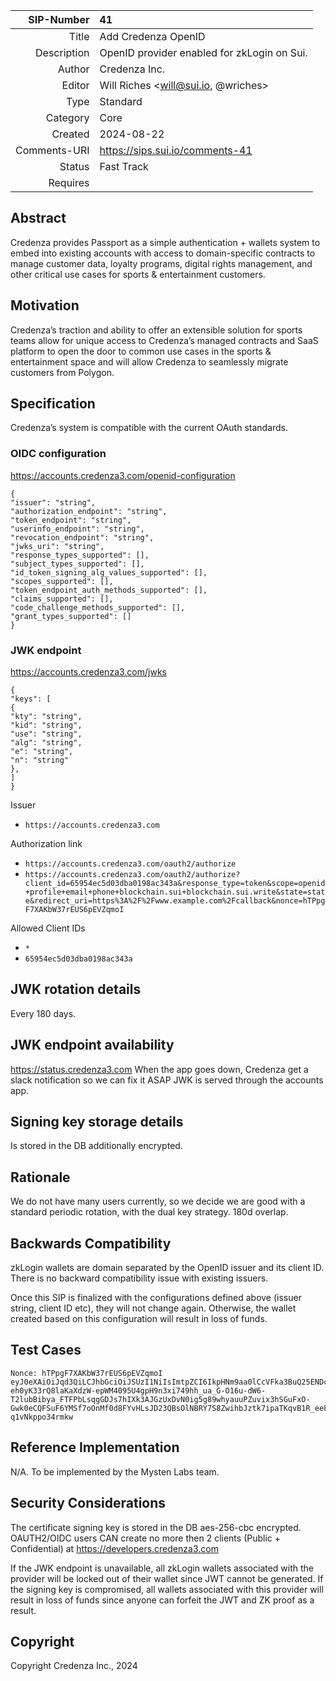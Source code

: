 
|   SIP-Number | 41 |
|         ---: | :--- |
|        Title | Add Credenza OpenID |
|  Description | OpenID provider enabled for zkLogin on Sui. |
|       Author | Credenza Inc. |
|       Editor | Will Riches \<will@sui.io, @wriches\> |
|         Type | Standard |
|     Category | Core |
|      Created | 2024-08-22 |
| Comments-URI | https://sips.sui.io/comments-41 |
|       Status | Fast Track |
|     Requires | |


## Abstract

Credenza provides Passport as a simple authentication + wallets system to embed into existing accounts with access to domain-specific contracts to manage customer data, loyalty programs, digital rights management, and other critical use cases for sports & entertainment customers.

## Motivation

Credenza’s traction and ability to offer an extensible solution for sports teams allow for unique access to Credenza’s managed contracts and SaaS platform to open the door to common use cases in the sports & entertainment space and will allow Credenza to seamlessly migrate customers from Polygon.

## Specification

Credenza’s system is compatible with the current OAuth standards.

### OIDC configuration

https://accounts.credenza3.com/openid-configuration

    {
    "issuer": "string",
    "authorization_endpoint": "string",
    "token_endpoint": "string",
    "userinfo_endpoint": "string",
    "revocation_endpoint": "string",
    "jwks_uri": "string",
    "response_types_supported": [],
    "subject_types_supported": [],
    "id_token_signing_alg_values_supported": [],
    "scopes_supported": [],
    "token_endpoint_auth_methods_supported": [],
    "claims_supported": [],
    "code_challenge_methods_supported": [],
    "grant_types_supported": []
    }

### JWK endpoint

https://accounts.credenza3.com/jwks

    {
    "keys": [
    {
    "kty": "string",
    "kid": "string",
    "use": "string",
    "alg": "string",
    "e": "string",
    "n": "string"
    },
    ]
    }

Issuer
- `https://accounts.credenza3.com`

Authorization link
- `https://accounts.credenza3.com/oauth2/authorize`
- `https://accounts.credenza3.com/oauth2/authorize?client_id=65954ec5d03dba0198ac343a&response_type=token&scope=openid+profile+email+phone+blockchain.sui+blockchain.sui.write&state=state&redirect_uri=https%3A%2F%2Fwww.example.com%2Fcallback&nonce=hTPpgF7XAKbW37rEUS6pEVZqmoI`

Allowed Client IDs
- `*`
- `65954ec5d03dba0198ac343a`


## JWK rotation details

Every 180 days.

## JWK endpoint availability

https://status.credenza3.com When the app goes down, Credenza get a slack notification so we can fix it ASAP
JWK is served through the accounts app.

## Signing key storage details

Is stored in the DB additionally encrypted.

## Rationale

We do not have many users currently, so we decide we are good with a standard periodic rotation, with the dual key strategy. 180d overlap.

## Backwards Compatibility

zkLogin wallets are domain separated by the OpenID issuer and its client ID. There is no backward compatibility issue with existing issuers. 

Once this SIP is finalized with the configurations defined above (issuer string, client ID etc), they will not change again. Otherwise, the wallet created based on this configuration will result in loss of funds. 

## Test Cases

```
Nonce: hTPpgF7XAKbW37rEUS6pEVZqmoI
eyJ0eXAiOiJqd3QiLCJhbGciOiJSUzI1NiIsImtpZCI6IkpHNm9aa0lCcVFka3BuQ25ENDc5ekZYZ01BNV9JN2ktYUhBVjBNUnd2RHMifQ.eyJpYXQiOjE3MjQ0MTc5ODQsImV4cCI6MTc4NDQxNzkyNCwiYXVkIjoiNjU5NTRlYzVkMDNkYmEwMTk4YWMzNDNhIiwiaXNzIjoiaHR0cHM6Ly9hY2NvdW50cy5jcmVkZW56YTMuY29tIiwic3ViIjoiNjViMGU5ZjViOWZmOWI1MjI1ZGMwYWJiIiwic2NvcGUiOiJvcGVuaWQgcHJvZmlsZSBlbWFpbCBwaG9uZSBibG9ja2NoYWluLmV2bSBibG9ja2NoYWluLmV2bS53cml0ZSBibG9ja2NoYWluLnN1aSBibG9ja2NoYWluLnN1aS53cml0ZSIsInRva2VuX3R5cGUiOiJCZWFyZXIiLCJ0b2tlbl91c2UiOiJhY2Nlc3MiLCJub25jZSI6ImhUUHBnRjdYQUtiVzM3ckVVUzZwRVZacW1vSSJ9.CfnlaM77g2_stGQmCRTOPwNqK0aaDEWux_b36lwCt1Mq8G99GBazJ18WqK9472EKF89CMGHOoVpaYN9WNXOqUNEmvNY3mtW0UTH8MiSHRO5Hc1qGJo2Bun8Xjm84EMyUrm9-eh0yK33rQ8laKaXdzW-epWM4095U4gpH9n3xi749hh_ua_G-O16u-dW6-T2lubBibya_FTFPbLsqgGDJs7hIXk3AJGzUxDvN0ig5g89whyauuPZuvix3hSGuFxO-Gwk0eCQFSuF6YMSf7oOnMf0d8FYvHLsJD23QBsOlNBRY7S8ZwihbJztk7ipaTKqvB1R_eeF-q1vNkppo34rmkw
```

## Reference Implementation

N/A. To be implemented by the Mysten Labs team. 

## Security Considerations

The certificate signing key is stored in the DB aes-256-cbc encrypted. 
OAUTH2/OIDC users CAN create no more then 2 clients (Public + Confidential) at https://developers.credenza3.com

If the JWK endpoint is unavailable, all zkLogin wallets associated with the provider will be locked out of their wallet since JWT cannot be generated. 
If the signing key is compromised, all wallets associated with this provider will result in loss of funds since anyone can forfeit the JWT and ZK proof as a result. 

## Copyright

Copyright Credenza Inc., 2024